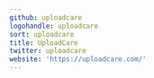 ```yaml
---
github: uploadcare
logohandle: uploadcare
sort: uploadcare
title: UploadCare
twitter: uploadcare
website: 'https://uploadcare.com/'
---
```

